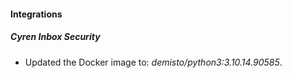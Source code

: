 
#### Integrations

##### Cyren Inbox Security

- Updated the Docker image to: *demisto/python3:3.10.14.90585*.
